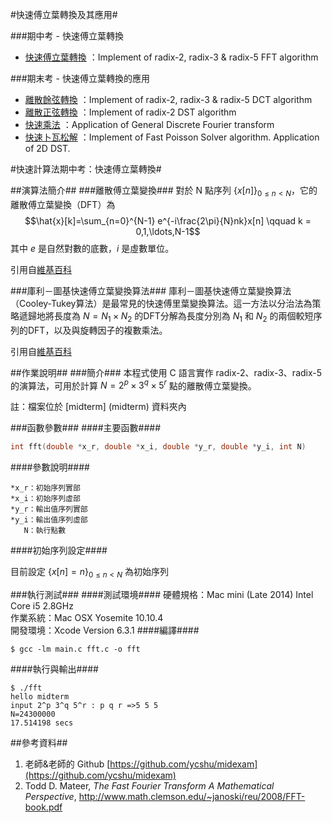 #快速傅立葉轉換及其應用#

###期中考 - 快速傅立葉轉換
 * [快速傅立葉轉換](https://github.com/andylee830914/Fast_Fourier_Transform) ：Implement of radix-2, radix-3 & radix-5 FFT algorithm

###期末考 - 快速傅立葉轉換的應用
 * [離散餘弦轉換](https://github.com/andylee830914/Fast_Fourier_Transform/tree/DCT) ：Implement of radix-2, radix-3 & radix-5 DCT algorithm
 * [離散正弦轉換](https://github.com/andylee830914/Fast_Fourier_Transform/tree/DST) ：Implement of radix-2 DST algorithm
 * [快速乘法](https://github.com/andylee830914/Fast_Fourier_Transform/tree/multiplication) ：Application of General Discrete Fourier transform
 * [快速卜瓦松解](https://github.com/andylee830914/Fast_Fourier_Transform/tree/FPS) ：Implement of Fast Poisson Solver algorithm. Application of 2D DST.

#快速計算法期中考：快速傅立葉轉換#


##演算法簡介##
###離散傅立葉變換###
對於 N 點序列 $\left\{x[n]\right\}_{0\le n <N}$，它的離散傅立葉變換（DFT）為
$$\hat{x}[k]=\sum_{n=0}^{N-1} e^{-i\frac{2\pi}{N}nk}x[n] \qquad k = 0,1,\ldots,N-1$$
其中 $e$ 是自然對數的底數，$i$ 是虛數單位。

引用自[維基百科](http://zh.wikipedia.org/wiki/离散傅里叶变换)


###庫利－圖基快速傅立葉變換算法###
庫利－圖基快速傅立葉變換算法（Cooley-Tukey算法）是最常見的快速傅里葉變換算法。這一方法以分治法為策略遞歸地將長度為 $N = N_1\times N_2$ 的DFT分解為長度分別為 $N_1$ 和 $N_2$ 的兩個較短序列的DFT，以及與旋轉因子的複數乘法。

引用自[維基百科](http://zh.wikipedia.org/wiki/库利－图基快速傅里叶变换算法)

##作業說明##
###簡介###
本程式使用 C 語言實作 radix-2、radix-3、radix-5 的演算法，可用於計算 $N=2^p\times 3^q \times 5^r$ 點的離散傅立葉變換。

註：檔案位於 [midterm] (midterm) 資料夾內

###函數參數###
####主要函數####
````C
int fft(double *x_r, double *x_i, double *y_r, double *y_i, int N)
````
####參數說明####

	*x_r：初始序列實部
	*x_i：初始序列虛部
	*y_r：輸出值序列實部
	*y_i：輸出值序列虛部
	   N：執行點數

####初始序列設定####

目前設定 $\left\{x[n]=n\right\}_{0\le n <N}$ 為初始序列


###執行測試###
####測試環境####
硬體規格：Mac mini (Late 2014) Intel Core i5 2.8GHz
<br>作業系統：Mac OSX Yosemite 10.10.4
<br>開發環境：Xcode Version 6.3.1
####編譯####
````Shell
$ gcc -lm main.c fft.c -o fft
````
####執行與輸出####
````Shell
$ ./fft
hello midterm
input 2^p 3^q 5^r : p q r =>5 5 5
N=24300000
17.514198 secs
````
##參考資料##
1. 老師&老師的 Github [https://github.com/ycshu/midexam](https://github.com/ycshu/midexam)
2. Todd D. Mateer, *The Fast Fourier Transform
A Mathematical Perspective*, <http://www.math.clemson.edu/~janoski/reu/2008/FFT-book.pdf>
